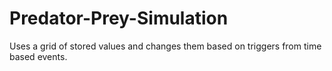 # Predator-Prey-Simulation
Uses a grid of stored values and changes them based on triggers from time based events. 
